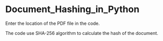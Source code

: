 # Document_Hashing_in_Python
Enter the location of the PDF file in the code.

The code use SHA-256 algorithm to calculate the hash of the document.
